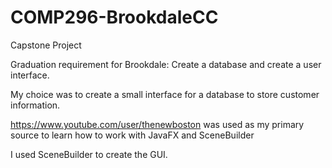 # COMP296-BrookdaleCC
Capstone Project

Graduation requirement for Brookdale: Create a database and create a user interface.

My choice was to create a small interface for a database to store customer information.

https://www.youtube.com/user/thenewboston was used as my primary source to learn how to work with JavaFX and SceneBuilder

I used SceneBuilder to create the GUI.
